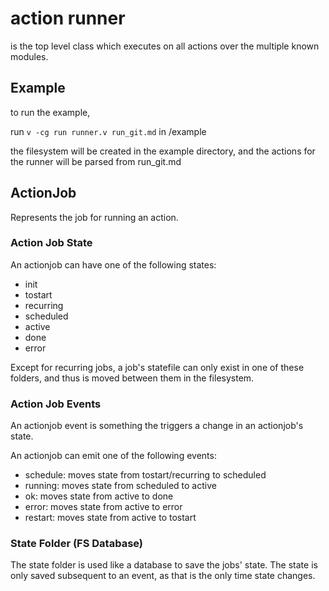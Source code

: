 # action runner

is the top level class which executes on all actions over the multiple known modules.

## Example

to run the example,

run `v -cg run runner.v run_git.md` in /example

the filesystem will be created in the example directory, and the actions for the runner will be parsed from run_git.md

## ActionJob

Represents the job for running an action.

### Action Job State

An actionjob can have one of the following states:

- init
- tostart
- recurring
- scheduled
- active
- done
- error

Except for recurring jobs, a job's statefile can only exist in one of these folders, and thus is moved between them in the filesystem.

### Action Job Events

An actionjob event is something the triggers a change in an actionjob's state.

An actionjob can emit one of the following events:

- schedule: moves state from tostart/recurring to scheduled
- running: moves state from scheduled to active
- ok: moves state from active to done
- error: moves state from active to error
- restart: moves state from active to tostart

### State Folder (FS Database)

The state folder is used like a database to save the jobs' state.
The state is only saved subsequent to an event, as that is the only time state changes.
